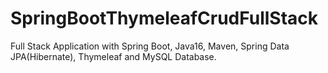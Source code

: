 # SpringBootThymeleafCrudFullStack


Full Stack Application with Spring Boot, Java16, Maven, Spring Data JPA(Hibernate), Thymeleaf and MySQL Database.
